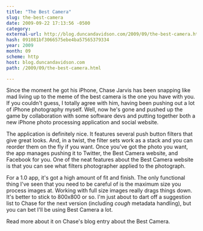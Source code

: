 ```yaml
---
title: "The Best Camera"
slug: the-best-camera
date: 2009-09-22 17:13:56 -0500
category: 
external-url: http://blog.duncandavidson.com/2009/09/the-best-camera.html
hash: 091081bf3066575ebe4ba57565379334
year: 2009
month: 09
scheme: http
host: blog.duncandavidson.com
path: /2009/09/the-best-camera.html

---
```


Since the moment he got his iPhone, Chase Jarvis has been snapping like mad living up to the meme of the best camera is the one you have with you. If you couldn't guess, I totally agree with him, having been pushing out a lot of iPhone photography myself. Well, now he's gone and pushed up the game by collaboration with some software devs and putting together both a new iPhone photo processing application and social website.





The application is definitely nice. It features several push button filters that give great looks. And, in a twist, the filter sets work as a stack and you can reorder them on the fly if you want. Once you've got the photo you want, the app manages pushing it to Twitter, the Best Camera website, and Facebook for you. One of the neat features about the Best Camera website is that you can see what filters photographer applied to the photograph.





For a 1.0 app, it's got a high amount of fit and finish. The only functional thing I've seen that you need to be careful of is the maximum size you process images at. Working with full size images really drags things down. It's better to stick to 800x800 or so. I'm just about to dart off a suggestion list to Chase for the next version (including *cough* metadata handling), but you can bet I'll be using Best Camera a lot.


Read more about it on Chase's blog entry about the Best Camera.

